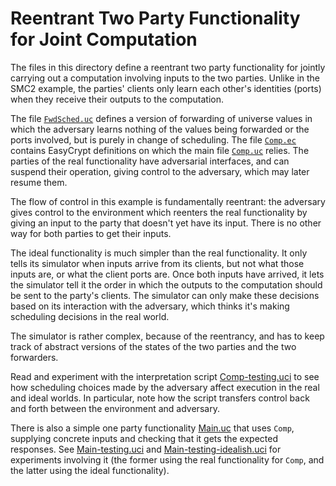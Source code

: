 Reentrant Two Party Functionality for Joint Computation
=====================================================================

The files in this directory define a reentrant two party
functionality for jointly carrying out a computation involving inputs
to the two parties. Unlike in the SMC2 example, the parties' clients
only learn each other's identities (ports) when they receive their
outputs to the computation.

The file [`FwdSched.uc`](FwdSched.uc) defines a version of forwarding
of universe values in which the adversary learns nothing of the values
being forwarded or the ports involved, but is purely in change of
scheduling. The file [`Comp.ec`](Comp.ec) contains EasyCrypt
definitions on which the main file [`Comp.uc`](Comp.uc) relies.
The parties of the real functionality have adversarial interfaces,
and can suspend their operation, giving control to the adversary,
which may later resume them.

The flow of control in this example is fundamentally reentrant: the
adversary gives control to the environment which reenters the real
functionality by giving an input to the party that doesn't yet
have its input. There is no other way for both parties to get their
inputs.

The ideal functionality is much simpler than the real functionality.
It only tells its simulator when inputs arrive from its clients, but
not what those inputs are, or what the client ports are. Once both
inputs have arrived, it lets the simulator tell it the order in which
the outputs to the computation should be sent to the party's clients.
The simulator can only make these decisions based on its interaction
with the adversary, which thinks it's making scheduling decisions in
the real world.

The simulator is rather complex, because of the reentrancy, and has to
keep track of abstract versions of the states of the two parties and
the two forwarders.

Read and experiment with the interpretation script
[Comp-testing.uci](Comp-testing.uci) to see how scheduling choices
made by the adversary affect execution in the real and ideal
worlds. In particular, note how the script transfers control back and
forth between the environment and adversary.

There is also a simple one party functionality [Main.uc](Main.uc) that
uses `Comp`, supplying concrete inputs and checking that it gets the
expected responses.  See [Main-testing.uci](Main-testing.uci)
and [Main-testing-idealish.uci](Main-testing-idealish.uci)
for experiments involving it (the former using the real functionality
for `Comp`, and the latter using the ideal functionality).
